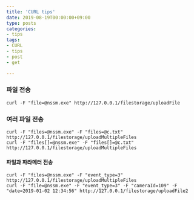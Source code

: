 ```yaml
---
title: 'CURL tips'
date: 2019-08-19T00:00:00+09:00
type: posts
categories:
- tips
tags:
- CURL
- tips
- post
- get

---
```


### 파일 전송

    curl -F "file=@nssm.exe" http://127.0.0.1/filestorage/uploadFile

### 여러 파일 전송

    curl -F "files=@nssm.exe" -F "files=@c.txt" http://127.0.0.1/filestorage/uploadMultipleFiles
    curl -F "files[]=@nssm.exe" -F "files[]=@c.txt" http://127.0.0.1/filestorage/uploadMultipleFiles

#### 파일과 파라메터 전송

    curl -F "files=@nssm.exe" -F "event_type=3" http://127.0.0.1/filestorage/uploadMultipleFiles
    curl -F "file=@nssm.exe" -F "event_type=3" -F "cameraId=109" -F "date=2019-01-02 12:34:56" http://127.0.0.1/filestorage/uploadFile2